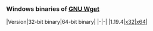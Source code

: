 

### Windows binaries of [GNU Wget](https://eternallybored.org/misc/wget/)
|Version|32-bit binary|64-bit binary|
|-|-|
|1.19.4|[x32](https://eternallybored.org/misc/wget/1.19.4/32/wget.exe)|[x64](https://eternallybored.org/misc/wget/1.19.4/64/wget.exe)|

